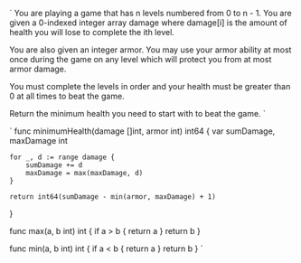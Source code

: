 `
You are playing a game that has n levels numbered from 0 to n - 1. You are given a 0-indexed integer array damage where damage[i] is the amount of health you will lose to complete the ith level.

You are also given an integer armor. You may use your armor ability at most once during the game on any level which will protect you from at most armor damage.

You must complete the levels in order and your health must be greater than 0 at all times to beat the game.

Return the minimum health you need to start with to beat the game.
`

`
func minimumHealth(damage []int, armor int) int64 {
    var sumDamage, maxDamage int
    
    for _, d := range damage {
        sumDamage += d
        maxDamage = max(maxDamage, d)
    }
	
    return int64(sumDamage - min(armor, maxDamage) + 1)
}

func max(a, b int) int {
    if a > b {
        return a
    }
    return b
}

func min(a, b int) int {
    if a < b {
        return a
    }
    return b
}
`
